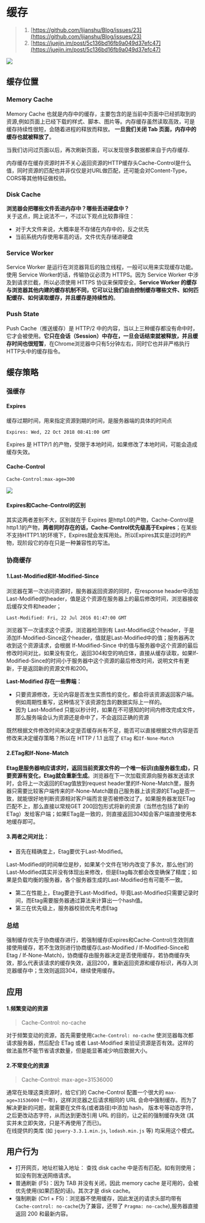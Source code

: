 # 缓存

> 1. [https://github.com/ljianshu/Blog/issues/23](https://github.com/ljianshu/Blog/issues/23)
> 2. [https://juejin.im/post/5c136bd16fb9a049d37efc47](https://juejin.im/post/5c136bd16fb9a049d37efc47)

![](../.gitbook/assets/image%20%2855%29.png)

## 缓存位置

### Memory Cache

Memory Cache 也就是内存中的缓存，主要包含的是当前中页面中已经抓取到的资源,例如页面上已经下载的样式、脚本、图片等。内存缓存虽然读取高效，可是缓存持续性很短，会随着进程的释放而释放。 **一旦我们关闭 Tab 页面，内存中的缓存也就被释放了**。

当我们访问过页面以后，再次刷新页面，可以发现很多数据都来自于内存缓存.

内存缓存在缓存资源时并不关心返回资源的HTTP缓存头Cache-Control是什么值，同时资源的匹配也并非仅仅是对URL做匹配，还可能会对Content-Type，CORS等其他特征做校验。

### Disk Cache

**浏览器会把哪些文件丢进内存中？哪些丢进硬盘中？**  
关于这点，网上说法不一，不过以下观点比较靠得住：

* 对于大文件来说，大概率是不存储在内存中的，反之优先
* 当前系统内存使用率高的话，文件优先存储进硬盘

### Service Worker

Service Worker 是运行在浏览器背后的独立线程，一般可以用来实现缓存功能。使用 Service Worker的话，传输协议必须为 HTTPS。因为 Service Worker 中涉及到请求拦截，所以必须使用 HTTPS 协议来保障安全。**Service Worker 的缓存与浏览器其他内建的缓存机制不同，它可以让我们自由控制缓存哪些文件、如何匹配缓存、如何读取缓存，并且缓存是持续性的**。

### Push State

Push Cache（推送缓存）是 HTTP/2 中的内容，当以上三种缓存都没有命中时，它才会被使用。**它只在会话（Session）中存在，一旦会话结束就被释放，并且缓存时间也很短暂**，在Chrome浏览器中只有5分钟左右，同时它也并非严格执行HTTP头中的缓存指令。

## 缓存策略

### 强缓存

#### Expires

缓存过期时间，用来指定资源到期的时间，是服务器端的具体的时间点

```text
Expires: Wed, 22 Oct 2018 08:41:00 GMT
```

Expires 是 HTTP/1 的产物，受限于本地时间，如果修改了本地时间，可能会造成缓存失效。

#### Cache-Control

```text
Cache-Control:max-age=300
```

![](../.gitbook/assets/image%20%2878%29.png)

#### Expires和Cache-Control的区别

其实这两者差别不大，区别就在于 Expires 是http1.0的产物，Cache-Control是http1.1的产物，**两者同时存在的话，Cache-Control优先级高于Expires**；在某些不支持HTTP1.1的环境下，Expires就会发挥用处。所以Expires其实是过时的产物，现阶段它的存在只是一种兼容性的写法。

### 协商缓存

#### 1.Last-Modified和If-Modified-Since

浏览器在第一次访问资源时，服务器返回资源的同时，在response header中添加 Last-Modified的header，值是这个资源在服务器上的最后修改时间，浏览器接收后缓存文件和header；

```text
Last-Modified: Fri, 22 Jul 2016 01:47:00 GMT
```

浏览器下一次请求这个资源，浏览器检测到有 Last-Modified这个header，于是添加If-Modified-Since这个header，值就是Last-Modified中的值；服务器再次收到这个资源请求，会根据 If-Modified-Since 中的值与服务器中这个资源的最后修改时间对比，如果没有变化，返回304和空的响应体，直接从缓存读取，如果If-Modified-Since的时间小于服务器中这个资源的最后修改时间，说明文件有更新，于是返回新的资源文件和200。

**Last-Modified 存在一些弊端：**

* 只要资源修改，无论内容是否发生实质性的变化，都会将该资源返回客户端。例如周期性重写，这种情况下该资源包含的数据实际上一样的。
* 因为 Last-Modified 只能以秒计时，如果在不可感知的时间内修改完成文件，那么服务端会认为资源还是命中了，不会返回正确的资源

既然根据文件修改时间来决定是否缓存尚有不足，能否可以直接根据文件内容是否修改来决定缓存策略？所以在 HTTP / 1.1 出现了 `ETag` 和`If-None-Match`

#### 2.ETag和If-None-Match

**Etag是服务器响应请求时，返回当前资源文件的一个唯一标识\(由服务器生成\)，只要资源有变化，Etag就会重新生成**。浏览器在下一次加载资源向服务器发送请求时，会将上一次返回的Etag值放到request header里的If-None-Match里，服务器只需要比较客户端传来的If-None-Match跟自己服务器上该资源的ETag是否一致，就能很好地判断资源相对客户端而言是否被修改过了。如果服务器发现ETag匹配不上，那么直接以常规GET 200回包形式将新的资源（当然也包括了新的ETag）发给客户端；如果ETag是一致的，则直接返回304知会客户端直接使用本地缓存即可。

#### 3.两者之间对比：

* 首先在精确度上，Etag要优于Last-Modified。

Last-Modified的时间单位是秒，如果某个文件在1秒内改变了多次，那么他们的Last-Modified其实并没有体现出来修改，但是Etag每次都会改变确保了精度；如果是负载均衡的服务器，各个服务器生成的Last-Modified也有可能不一致。

* 第二在性能上，Etag要逊于Last-Modified，毕竟Last-Modified只需要记录时间，而Etag需要服务器通过算法来计算出一个hash值。
* 第三在优先级上，服务器校验优先考虑Etag

### 总结

强制缓存优先于协商缓存进行，若强制缓存\(Expires和Cache-Control\)生效则直接使用缓存，若不生效则进行协商缓存\(Last-Modified / If-Modified-Since和Etag / If-None-Match\)，协商缓存由服务器决定是否使用缓存，若协商缓存失效，那么代表该请求的缓存失效，返回200，重新返回资源和缓存标识，再存入浏览器缓存中；生效则返回304，继续使用缓存。

## 应用

#### 1.频繁变动的资源

> Cache-Control: no-cache

对于频繁变动的资源，首先需要使用`Cache-Control: no-cache` 使浏览器每次都请求服务器，然后配合 ETag 或者 Last-Modified 来验证资源是否有效。这样的做法虽然不能节省请求数量，但是能显著减少响应数据大小。

#### 2.不常变化的资源

> Cache-Control: max-age=31536000

通常在处理这类资源时，给它们的 Cache-Control 配置一个很大的 `max-age=31536000` \(一年\)，这样浏览器之后请求相同的 URL 会命中强制缓存。而为了解决更新的问题，就需要在文件名\(或者路径\)中添加 hash， 版本号等动态字符，之后更改动态字符，从而达到更改引用 URL 的目的，让之前的强制缓存失效 \(其实并未立即失效，只是不再使用了而已\)。  
在线提供的类库 \(如 `jquery-3.3.1.min.js`, `lodash.min.js` 等\) 均采用这个模式。

## 用户行为

* 打开网页，地址栏输入地址： 查找 disk cache 中是否有匹配。如有则使用；如没有则发送网络请求。
* 普通刷新 \(F5\)：因为 TAB 并没有关闭，因此 memory cache 是可用的，会被优先使用\(如果匹配的话\)。其次才是 disk cache。
* 强制刷新 \(Ctrl + F5\)：浏览器不使用缓存，因此发送的请求头部均带有 `Cache-control: no-cache`\(为了兼容，还带了 `Pragma: no-cache`\),服务器直接返回 200 和最新内容。


